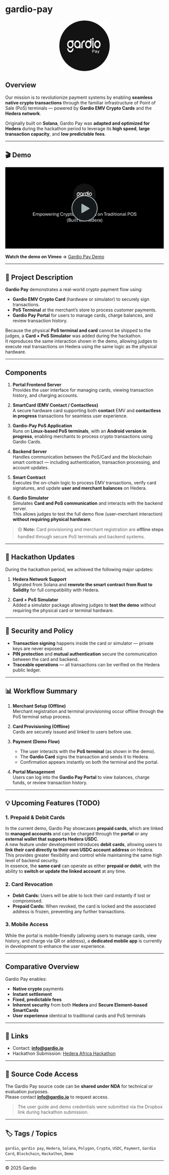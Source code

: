 # gardio-pay

<p align="center">
  <img src="./logo.png" alt="gardio-pay" width="160" />
</p>

## Overview

Our mission is to revolutionize payment systems by enabling **seamless native crypto transactions** through the familiar infrastructure of Point of Sale (PoS) terminals — powered by **Gardio EMV Crypto Cards** and the **Hedera network**.

Originally built on **Solana**, Gardio Pay was **adapted and optimized for Hedera** during the hackathon period to leverage its **high speed**, **large transaction capacity**, and **low predictable fees**.

---

## 🎬 Demo
[![Demo Video on Vimeo](./preview.png)](https://vimeo.com/1131850690)

**Watch the demo on Vimeo →** [Gardio Pay Demo](https://vimeo.com/1131850690)

---

## 🧩 Project Description

**Gardio Pay** demonstrates a real-world crypto payment flow using:
- **Gardio EMV Crypto Card** (hardware or simulator) to securely sign transactions.
- **PoS Terminal** at the merchant’s store to process customer payments.
- **Gardio Pay Portal** for users to manage cards, charge balances, and review transaction history.

Because the physical **PoS terminal and card** cannot be shipped to the judges, a **Card + PoS Simulator** was added during the hackathon.  
It reproduces the same interaction shown in the demo, allowing judges to execute real transactions on Hedera using the same logic as the physical hardware.

---

## Components

1. **Portal Frontend Server**  
   Provides the user interface for managing cards, viewing transaction history, and charging accounts.

2. **SmartCard (EMV Contact / Contactless)**  
   A secure hardware card supporting both **contact** EMV and **contactless in progress** transactions for seamless user experience.

3. **Gardio-Pay PoS Application**  
   Runs on **Linux-based PoS terminals**, with an **Android version in progress**, enabling merchants to process crypto transactions using Gardio Cards.

4. **Backend Server**  
   Handles communication between the PoS/Card and the blockchain smart contract — including authentication, transaction processing, and account updates.

5. **Smart Contract**  
   Executes the on-chain logic to process EMV transactions, verify card signatures, and update **user and merchant balances** on Hedera.

6. **Gardio Simulator**  
   Simulates **Card and PoS communication** and interacts with the backend server.  
   This allows judges to test the full demo flow (user–merchant interaction) **without requiring physical hardware**.


> 🟡 **Note:** Card provisioning and merchant registration are **offline steps** handled through secure PoS terminals and backend systems.

---

## 🧠 Hackathon Updates

During the hackathon period, we achieved the following major updates:

1. **Hedera Network Support**  
   Migrated from Solana and **rewrote the smart contract from Rust to Solidity** for full compatibility with Hedera.

2. **Card + PoS Simulator**  
   Added a simulator package allowing judges to **test the demo** without requiring the physical card or terminal hardware.

---

## 🔐 Security and Policy

- **Transaction signing** happens inside the card or simulator — private keys are never exposed.  
- **PIN protection** and **mutual authentication** secure the communication between the card and backend.  
- **Traceable operations** — all transactions can be verified on the Hedera public ledger.  

---

## 📊 Workflow Summary

1. **Merchant Setup (Offline)**  
   Merchant registration and terminal provisioning occur offline through the PoS terminal setup process.

2. **Card Provisioning (Offline)**  
   Cards are securely issued and linked to users before use.

3. **Payment (Demo Flow)**  
   - The user interacts with the **PoS terminal** (as shown in the demo).  
   - The **Gardio Card** signs the transaction and sends it to Hedera.  
   - Confirmation appears instantly on both the terminal and the portal.

4. **Portal Management**  
   Users can log into the **Gardio Pay Portal** to view balances, charge funds, or review transaction history.

---

## 💡 Upcoming Features (TODO)

### 1. **Prepaid & Debit Cards**
In the current demo, Gardio Pay showcases **prepaid cards**, which are linked to **managed accounts** and can be charged through the **portal** or any **external wallet that supports Hedera USDC**.  
A new feature under development introduces **debit cards**, allowing users to **link their card directly to their own USDC account address** on Hedera.  
This provides greater flexibility and control while maintaining the same high level of backend security.  
In essence, the **same card** can operate as either **prepaid or debit**, with the ability to **switch or update the linked account** at any time.

### 2. **Card Revocation**
- **Debit Cards:** Users will be able to lock their card instantly if lost or compromised.  
- **Prepaid Cards:** When revoked, the card is locked and the associated address is frozen, preventing any further transactions.

### 3. **Mobile Access**
While the portal is mobile-friendly (allowing users to manage cards, view history, and charge via QR or address), a **dedicated mobile app** is currently in development to enhance the user experience.


---

## Comparative Overview
Gardio Pay enables:
- **Native crypto** payments  
- **Instant settlement**  
- **Fixed, predictable fees**  
- **Inherent security** from both **Hedera** and **Secure Element–based SmartCards**  
- **User experience** identical to traditional cards and PoS terminals

---

## 🔗 Links
- Contact: **info@gardio.io**  
- Hackathon Submission: [Hedera Africa Hackathon](https://dorahacks.io/buidl/35550)

---

## 📜 Source Code Access

The Gardio Pay source code can be **shared under NDA** for technical or evaluation purposes.  
Please contact **info@gardio.io** to request access.

> The user guide and demo credentials were submitted via the Dropbox link during hackathon submission.
---

## 🏷️ Tags / Topics
`gardio`, `gardio pay`, `Hedera`, `Solana`, `Polygon`, `Crypto`, `USDC`, `Payment`, `Gardio Card`, `Blockchain`, `Hackathon`, `Demo`

---

© 2025 Gardio
